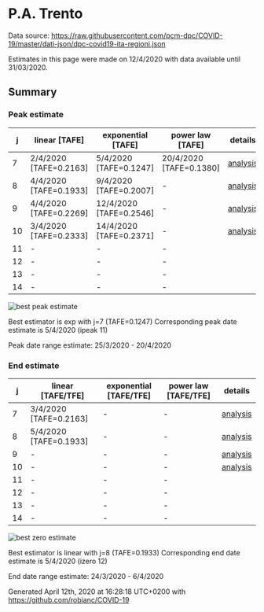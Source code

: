 # P.A. Trento


Data source: https://raw.githubusercontent.com/pcm-dpc/COVID-19/master/dati-json/dpc-covid19-ita-regioni.json

Estimates in this page were made on 12/4/2020 with data available until 31/03/2020.


## Summary 

### Peak estimate 
|j|linear [TAFE]|exponential [TAFE]|power law [TAFE]|details|
|---|----|-----------|---------|-------|
|7|2/4/2020 [TAFE=0.2163]|5/4/2020 [TAFE=0.1247]|20/4/2020 [TAFE=0.1380]|[analysis](COVID-19_p.a._trento_j7_2020-03-31.md)|
|8|4/4/2020 [TAFE=0.1933]|9/4/2020 [TAFE=0.2007]|-|[analysis](COVID-19_p.a._trento_j8_2020-03-31.md)|
|9|4/4/2020 [TAFE=0.2269]|12/4/2020 [TAFE=0.2546]|-|[analysis](COVID-19_p.a._trento_j9_2020-03-31.md)|
|10|3/4/2020 [TAFE=0.2333]|14/4/2020 [TAFE=0.2371]|-|[analysis](COVID-19_p.a._trento_j10_2020-03-31.md)|
|11|-|-|-||
|12|-|-|-||
|13|-|-|-||
|14|-|-|-||

![best peak estimate](COVID-19_p.a._trento_j7_2020-03-31.png)

Best estimator is exp with j=7 (TAFE=0.1247)
Corresponding peak date estimate is 5/4/2020 (ipeak 11)


Peak date range estimate: 25/3/2020 - 20/4/2020

### End estimate 
|j|linear [TAFE/TFE]|exponential [TAFE/TFE]|power law [TAFE/TFE]|details|
|---|----|-----------|---------|-------|
|7|3/4/2020 [TAFE=0.2163]|-|-|[analysis](COVID-19_p.a._trento_j7_2020-03-31.md)|
|8|5/4/2020 [TAFE=0.1933]|-|-|[analysis](COVID-19_p.a._trento_j8_2020-03-31.md)|
|9|-|-|-|[analysis](COVID-19_p.a._trento_j9_2020-03-31.md)|
|10|-|-|-|[analysis](COVID-19_p.a._trento_j10_2020-03-31.md)|
|11|-|-|-||
|12|-|-|-||
|13|-|-|-||
|14|-|-|-||

![best zero estimate](COVID-19_p.a._trento_j8_2020-03-31.png)

Best estimator is linear with j=8 (TAFE=0.1933)
Corresponding end date estimate is 5/4/2020 (izero 12)


End date range estimate: 24/3/2020 - 6/4/2020

Generated April 12th, 2020 at 16:28:18 UTC+0200 with https://github.com/robianc/COVID-19
